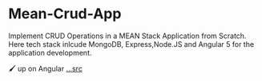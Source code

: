 # Mean-Crud-App
Implement CRUD Operations in a MEAN Stack Application from Scratch. Here tech stack inlcude MongoDB, Express,Node.JS and Angular 5 for the application development.

🖌 up on Angular 
<a href="https://www.youtube.com/watch?v=UYh6EvpQquw">...src</a>
